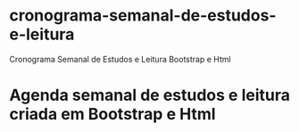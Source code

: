 # cronograma-semanal-de-estudos-e-leitura
Cronograma Semanal de Estudos e Leitura Bootstrap e Html
# Agenda semanal de estudos e leitura criada em Bootstrap e Html

